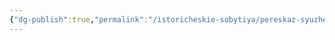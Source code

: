 ```yaml
---
{"dg-publish":true,"permalink":"/istoricheskie-sobytiya/pereskaz-syuzheta-kampanii-legiona-miriada/","dgPassFrontmatter":true}
---
```



